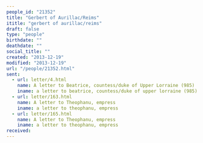 ```yaml
---
people_id: "21352"
title: "Gerbert of Aurillac/Reims"
ititle: "gerbert of aurillac/reims"
draft: false
type: "people"
birthdate: ""
deathdate: ""
social_title: ""
created: "2013-12-19"
modified: "2013-12-19"
url: "/people/21352.html"
sent:
  - url: letter/4.html
    name: A letter to Beatrice, countess/duke of Upper Lorraine (985)
    iname: a letter to beatrice, countess/duke of upper lorraine (985)
  - url: letter/163.html
    name: A letter to Theophanu, empress
    iname: a letter to theophanu, empress
  - url: letter/165.html
    name: A letter to Theophanu, empress
    iname: a letter to theophanu, empress
received:
---
```


